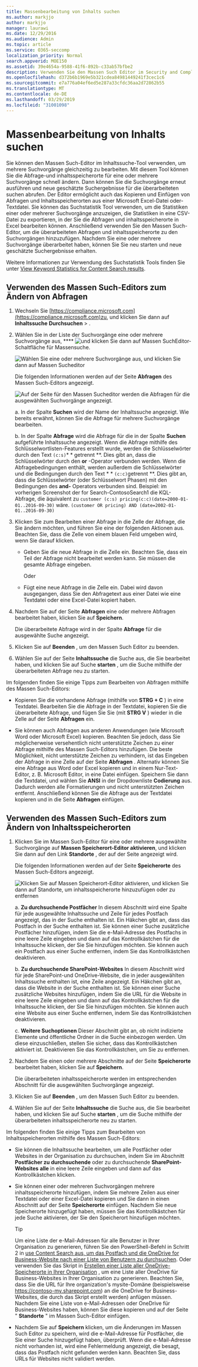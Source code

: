 ```yaml
---
title: Massenbearbeitung von Inhalts suchen
ms.author: markjjo
author: markjjo
manager: laurawi
ms.date: 12/29/2016
ms.audience: Admin
ms.topic: article
ms.service: O365-seccomp
localization_priority: Normal
search.appverid: MOE150
ms.assetid: 39e4654a-9588-41f6-892b-c33ab57bfbe2
description: Verwenden Sie den Massen Such Editor im Security and Compliance Center in Office 365 oder Microsoft 365, um die Abfrage-und inhaltsspeicherorte für eine oder mehrere Inhalts suchVorgänge schnell zu ändern.
ms.openlocfilehash: d372b6b1969e5b321cdea84981449241f3cec1c6
ms.sourcegitcommit: e7a776a04ef6ed5e287a33cfdc36aa2d72862b55
ms.translationtype: MT
ms.contentlocale: de-DE
ms.lasthandoff: 03/29/2019
ms.locfileid: "31001098"
---
```

# <a name="bulk-edit-content-searches"></a>Massenbearbeitung von Inhalts suchen

Sie können den Massen Such-Editor im Inhaltssuche-Tool verwenden, um mehrere Suchvorgänge gleichzeitig zu bearbeiten. Mit diesem Tool können Sie die Abfrage-und inhaltsspeicherorte für eine oder mehrere Suchvorgänge schnell ändern. Dann können Sie die Suchvorgänge erneut ausführen und neue geschätzte Suchergebnisse für die überarbeiteten suchen abrufen. Der Editor ermöglicht auch das Kopieren und Einfügen von Abfragen und Inhaltsspeicherorten aus einer Microsoft Excel-Datei oder-Textdatei. Sie können das Suchstatistik Tool verwenden, um die Statistiken einer oder mehrerer Suchvorgänge anzuzeigen, die Statistiken in eine CSV-Datei zu exportieren, in der Sie die Abfragen und inhaltsspeicherorte in Excel bearbeiten können. Anschließend verwenden Sie den Massen Such-Editor, um die überarbeiteten Abfragen und inhaltsspeicherorte zu den Suchvorgängen hinzuzufügen. Nachdem Sie eine oder mehrere Suchvorgänge überarbeitet haben, können Sie Sie neu starten und neue geschätzte Suchergebnisse erhalten.
  
Weitere Informationen zur Verwendung des Suchstatistik Tools finden Sie unter [View Keyword Statistics for Content Search results](view-keyword-statistics-for-content-search.md).
  
## <a name="use-the-bulk-search-editor-to-change-queries"></a>Verwenden des Massen Such-Editors zum Ändern von Abfragen

1. Wechseln Sie [https://compliance.microsoft.com](https://compliance.microsoft.com)zu, und klicken Sie dann auf **Inhaltssuche** **Durchsuchen** \> .
    
2. Wählen Sie in der Liste der Suchvorgänge eine oder mehrere Suchvorgänge aus, **** ![und klicken Sie dann auf Massen Such](media/1ddb3d18-2f00-4a7b-98a6-817ca5ec7014.png)Editor-Schaltfläche für Massensuche.
    
    ![Wählen Sie eine oder mehrere Suchvorgänge aus, und klicken Sie dann auf Massen Sucheditor](media/600c9716-89a2-4451-b111-fa7cfaad2006.png)
  
    Die folgenden Informationen werden auf der Seite **Abfragen** des Massen Such-Editors angezeigt. 
    
    ![Auf der Seite für den Massen Sucheditor werden die Abfragen für die ausgewählten Suchvorgänge angezeigt.](media/189659af-cc78-4479-b0bc-a93decad2f6c.png)
  
    a. In der Spalte **Suchen** wird der Name der Inhaltssuche angezeigt. Wie bereits erwähnt, können Sie die Abfrage für mehrere Suchvorgänge bearbeiten. 
    
    b. In der Spalte **Abfrage** wird die Abfrage für die in der Spalte **Suchen** aufgeführte Inhaltssuche angezeigt. Wenn die Abfrage mithilfe des Schlüsselwortlisten-Features erstellt wurde, werden die Schlüsselwörter durch den Text `(c:s)`* * getrennt **. Dies gibt an, dass die Schlüsselwörter durch den **or** -Operator verbunden werden. Wenn die Abfragebedingungen enthält, werden außerdem die Schlüsselwörter und die Bedingungen durch den Text * * `(c:c)`getrennt **. Dies gibt an, dass die Schlüsselwörter (oder Schlüsselwort Phasen) mit den Bedingungen des **and-** Operators verbunden sind. Beispiel: im vorherigen Screenshot der for Search-ContosoSearch1 die KQL-Abfrage, die äquivalent zu `customer (c:s) pricing(c:c)(date=2000-01-01..2016-09-30)` wäre. `(customer OR pricing) AND (date=2002-01-01..2016-09-30)`
    
3. Klicken Sie zum Bearbeiten einer Abfrage in die Zelle der Abfrage, die Sie ändern möchten, und führen Sie eine der folgenden Aktionen aus. Beachten Sie, dass die Zelle von einem blauen Feld umgeben wird, wenn Sie darauf klicken.
    
   - Geben Sie die neue Abfrage in die Zelle ein. Beachten Sie, dass ein Teil der Abfrage nicht bearbeitet werden kann. Sie müssen die gesamte Abfrage eingeben.
    
      Oder
    
    - Fügt eine neue Abfrage in die Zelle ein. Dabei wird davon ausgegangen, dass Sie den Abfragetext aus einer Datei wie eine Textdatei oder eine Excel-Datei kopiert haben.
    
4. Nachdem Sie auf der Seite **Abfragen** eine oder mehrere Abfragen bearbeitet haben, klicken Sie auf **Speichern**.
    
    Die überarbeitete Abfrage wird in der Spalte **Abfrage** für die ausgewählte Suche angezeigt. 
    
5. Klicken Sie auf **Beenden** , um den Massen Such Editor zu beenden. 
    
6. Wählen Sie auf der Seite **Inhaltssuche** die Suche aus, die Sie bearbeitet haben, und klicken Sie auf Suche **starten** , um die Suche mithilfe der überarbeiteten Abfrage neu zu starten. 
    
Im folgenden finden Sie einige Tipps zum Bearbeiten von Abfragen mithilfe des Massen Such-Editors:
  
- Kopieren Sie die vorhandene Abfrage (mithilfe von **STRG + C** ) in eine Textdatei. Bearbeiten Sie die Abfrage in der Textdatei, kopieren Sie die überarbeitete Abfrage, und fügen Sie Sie (mit **STRG V** ) wieder in die Zelle auf der Seite **Abfragen** ein. 
    
- Sie können auch Abfragen aus anderen Anwendungen (wie Microsoft Word oder Microsoft Excel) kopieren. Beachten Sie jedoch, dass Sie möglicherweise versehentlich nicht unterstützte Zeichen zu einer Abfrage mithilfe des Massen Such-Editors hinzufügen. Die beste Möglichkeit, nicht unterstützte Zeichen zu verhindern, ist das Eingeben der Abfrage in eine Zelle auf der Seite **Abfragen** . Alternativ können Sie eine Abfrage aus Word oder Excel kopieren und in einem Nur-Text-Editor, z. B. Microsoft Editor, in eine Datei einfügen. Speichern Sie dann die Textdatei, und wählen Sie **ANSI** in der Dropdownliste **Codierung** aus. Dadurch werden alle Formatierungen und nicht unterstützten Zeichen entfernt. Anschließend können Sie die Abfrage aus der Textdatei kopieren und in die Seite **Abfragen** einfügen. 
    
  
## <a name="use-the-bulk-search-editor-to-change-content-locations"></a>Verwenden des Massen Such-Editors zum Ändern von Inhaltsspeicherorten

1. Klicken Sie im Massen Such-Editor für eine oder mehrere ausgewählte Suchvorgänge auf **Massen Speicherort-Editor aktivieren**, und klicken Sie dann auf den Link **Standorte** , der auf der Seite angezeigt wird. 
    
    Die folgenden Informationen werden auf der Seite **Speicherorte** des Massen Such-Editors angezeigt. 
    
    ![Klicken Sie auf Massen Speicherort-Editor aktivieren, und klicken Sie dann auf Standorte, um inhaltsspeicherorte hinzuzufügen oder zu entfernen](media/a5a468ce-bd63-4c53-bc37-ff64cf769e59.png)
  
    a. **Zu durchsuchende Postfächer** In diesem Abschnitt wird eine Spalte für jede ausgewählte Inhaltssuche und Zeile für jedes Postfach angezeigt, das in der Suche enthalten ist. Ein Häkchen gibt an, dass das Postfach in der Suche enthalten ist. Sie können einer Suche zusätzliche Postfächer hinzufügen, indem Sie die e-Mail-Adresse des Postfachs in eine leere Zeile eingeben und dann auf das Kontrollkästchen für die Inhaltssuche klicken, der Sie Sie hinzufügen möchten. Sie können auch ein Postfach aus einer Suche entfernen, indem Sie das Kontrollkästchen deaktivieren.
    
    b. **Zu durchsuchende SharePoint-Websites** In diesem Abschnitt wird für jede SharePoint-und OneDrive-Website, die in jeder ausgewählten Inhaltssuche enthalten ist, eine Zeile angezeigt. Ein Häkchen gibt an, dass die Website in der Suche enthalten ist. Sie können einer Suche zusätzliche Websites hinzufügen, indem Sie die URL für die Website in eine leere Zeile eingeben und dann auf das Kontrollkästchen für die Inhaltssuche klicken, der Sie Sie hinzufügen möchten. Sie können auch eine Website aus einer Suche entfernen, indem Sie das Kontrollkästchen deaktivieren.
    
    c. **Weitere Suchoptionen** Dieser Abschnitt gibt an, ob nicht indizierte Elemente und öffentliche Ordner in die Suche einbezogen werden. Um diese einzuschließen, stellen Sie sicher, dass das Kontrollkästchen aktiviert ist. Deaktivieren Sie das Kontrollkästchen, um Sie zu entfernen.
    
2. Nachdem Sie einen oder mehrere Abschnitte auf der Seite **Speicherorte** bearbeitet haben, klicken Sie auf **Speichern**.
    
    Die überarbeiteten inhaltsspeicherorte werden im entsprechenden Abschnitt für die ausgewählten Suchvorgänge angezeigt.
    
3. Klicken Sie auf **Beenden** , um den Massen Such Editor zu beenden. 
    
4. Wählen Sie auf der Seite **Inhaltssuche** die Suche aus, die Sie bearbeitet haben, und klicken Sie auf Suche **starten** , um die Suche mithilfe der überarbeiteten inhaltsspeicherorte neu zu starten. 
    
Im folgenden finden Sie einige Tipps zum Bearbeiten von Inhaltsspeicherorten mithilfe des Massen Such-Editors:
  
- Sie können die Inhaltssuche bearbeiten, um alle Postfächer oder Websites in der Organisation zu durchsuchen, indem Sie im Abschnitt **Postfächer zu durchsuchende** oder zu durchsuchende **SharePoint-Websites** **alle** in eine leere Zeile eingeben und dann auf das Kontrollkästchen klicken. 
    
- Sie können einer oder mehreren Suchvorgängen mehrere inhaltsspeicherorte hinzufügen, indem Sie mehrere Zeilen aus einer Textdatei oder einer Excel-Datei kopieren und Sie dann in einen Abschnitt auf der Seite **Speicherorte** einfügen. Nachdem Sie neue Speicherorte hinzugefügt haben, müssen Sie das Kontrollkästchen für jede Suche aktivieren, der Sie den Speicherort hinzufügen möchten. 
    
    > [!TIP]
    > Um eine Liste der e-Mail-Adressen für alle Benutzer in Ihrer Organisation zu generieren, führen Sie den PowerShell-Befehl in Schritt 2 in [use Content Search aus, um das Postfach und die OneDrive for Business-Website nach einer Liste von Benutzern zu durchsuchen](search-the-mailbox-and-onedrive-for-business-for-a-list-of-users.md#step2). Oder verwenden Sie das Skript in [Erstellen einer Liste aller OneDrive-Speicherorte in Ihrer Organisation](https://support.office.com/article/8e200cb2-c768-49cb-88ec-53493e8ad80a) , um eine Liste aller OneDrive für Business-Websites in Ihrer Organisation zu generieren. Beachten Sie, dass Sie die URL für Ihre organization's mysite-Domäne (beispielsweise https://contoso-my.sharepoint.com) an die OneDrive for Business-Websites, die durch das Skript erstellt werden) anfügen müssen. Nachdem Sie eine Liste von e-Mail-Adressen oder OneDrive für Business-Websites haben, können Sie diese kopieren und auf der Seite " **Standorte** " im Massen Such-Editor einfügen. 
  
- Nachdem Sie auf **Speichern** klicken, um die Änderungen im Massen Such Editor zu speichern, wird die e-Mail-Adresse für Postfächer, die Sie einer Suche hinzugefügt haben, überprüft. Wenn die e-Mail-Adresse nicht vorhanden ist, wird eine Fehlermeldung angezeigt, die besagt, dass das Postfach nicht gefunden werden kann. Beachten Sie, dass URLs für Websites nicht validiert werden. 
  

